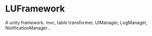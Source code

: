 # LUFramework
A unity framework. mvc, table transformer, UIManager, LogManager, NotificationManager...
